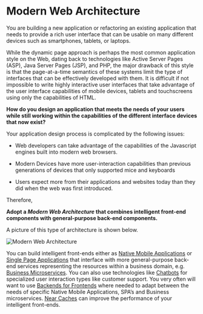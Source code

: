 # Modern Web Architecture

You are building a new application or refactoring an existing application that needs to provide a rich user interface that can be
usable on many different devices such as smartphones, tablets, or laptops.

While the dynamic page approach is perhaps the most common application style on the Web, dating back to technologies like Active Server Pages (ASP), Java Server Pages (JSP), and PHP, the major drawback of this style is that the page-at-a-time semantics of these systems limit the type of interfaces that can be effectively developed with them. It is difficult if not impossible to write highly interactive user interfaces that take advantage of the user interface capabilities of mobile devices, tablets and touchscreens using only the capabilities of HTML.

**How do you design an application that meets the needs of your users while still working within the capabilities of the different interface devices that now exist?**

Your application design process is complicated by the following issues:

-   Web developers can take advantage of the capabilities of the Javascript engines built into modern web browsers.

-   Modern Devices have more user-interaction capabilities than previous generations of devices that only supported mice and keyboards

-   Users expect more from their applications and websites today than they did when the web was first introduced.

Therefore,

**Adopt a *Modern Web Architecture* that combines intelligent front-end components with general-purpose back-end components.**

A picture of this type of architecture is shown below.

![Modern Web Architecture](../assets/ModernWebArchitecture.png)

You can build intelligent front-ends either as [Native Mobile Applications](Native-Mobile-Application.md) or [Single Page Applications](Single-Page-Application.md) that interface with more general-purpose back-end services representing the resources within a business domain, e.g. [Business Microservices](../Microservices/Business-Microservice.md). You can also use technologies like [Chatbots](Chatbot.md) for specialized user interaction types like customer support. You very often will want to use [Backends for Frontends](../Microservices/Backend-For-Frontend.md) where needed to adapt between the needs of specific Native Mobile Applications, SPA’s and Business microservices. [Near Caches](Near-Cache.md) can improve the performance of your intelligent front-ends.
